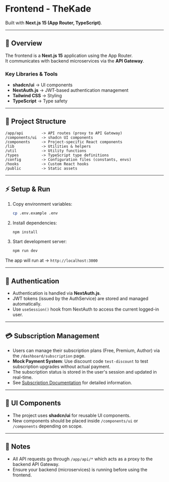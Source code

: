 # Frontend - TheKade

Built with **Next.js 15 (App Router, TypeScript)**.

---

## 🚀 Overview

The frontend is a **Next.js 15** application using the App Router.  
It communicates with backend microservices via the **API Gateway**.

### Key Libraries & Tools

- **shadcn/ui** → UI components
- **NextAuth.js** → JWT-based authentication management
- **Tailwind CSS** → Styling
- **TypeScript** → Type safety

---

## 📂 Project Structure

```
/app/api        -> API routes (proxy to API Gateway)
/components/ui  -> shadcn UI components
/components     -> Project-specific React components
/lib            -> Utilities & helpers
/util           -> Utility functions
/types          -> TypeScript type definitions
/config         -> Configuration files (constants, envs)
/hooks          -> Custom React hooks
/public         -> Static assets
```

---

## ⚡ Setup & Run

1. Copy environment variables:

   ```bash
   cp .env.example .env
   ```

2. Install dependencies:

   ```bash
   npm install
   ```

3. Start development server:
   ```bash
   npm run dev
   ```

The app will run at → `http://localhost:3000`

---

## 🔑 Authentication

- Authentication is handled via **NextAuth.js**.
- JWT tokens (issued by the AuthService) are stored and managed automatically.
- Use `useSession()` hook from NextAuth to access the current logged-in user.

---

## 💳 Subscription Management

- Users can manage their subscription plans (Free, Premium, Author) via the `/dashboard/subscription` page.
- **Mock Payment System**: Use discount code `test-discount` to test subscription upgrades without actual payment.
- The subscription status is stored in the user's session and updated in real-time.
- See [Subscription Documentation](../docs/SUBSCRIPTION.md) for detailed information.

---

## 🎨 UI Components

- The project uses **shadcn/ui** for reusable UI components.
- New components should be placed inside `/components/ui` or `/components` depending on scope.

---

## 📘 Notes

- All API requests go through `/app/api/*` which acts as a proxy to the backend API Gateway.
- Ensure your backend (microservices) is running before using the frontend.
